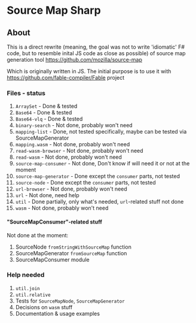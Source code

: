 # Source Map Sharp

## About

This is a direct rewrite (meaning, the goal was not to write 'idiomatic' F# code, but to resemble inital JS code as close as possible) of source map generation tool https://github.com/mozilla/source-map

Which is originally written in JS. The initial purpose is to use it with https://github.com/fable-compiler/Fable project

### Files - status

1. `ArraySet` - Done & tested
2. `Base64` - Done & tested
3. `Base64-vlq` - Done & tested
4. `binary-search` - Not done, probably won't need
5. `mapping-list` - Done, not tested specifically, maybe can be tested via SourceMapGenerator
6. `mapping.wasm` - Not done, probably won't need
7. `read-wasm-browser` - Not done, probably won't need
8. `read-wasm` - Not done, probably won't need
9. `source-map-consumer` - Not done, Don't know if will need it or not at the moment
10. `source-map-generator` - Done except the `consumer` parts, not tested
11. `source-node` - Done  except the `consumer` parts, not tested
12. `url-browser` - Not done, probably won't need
13. `url` - Not done, need help
14. `util` - Done partially, only what's needed, `url`-related stuff not done
15. `wasm` - Not done, probably won't need

#### "SourceMapConsumer"-related stuff

Not done at the moment: 

1. SourceNode `fromStringWithSourceMap` function
2. SourceMapGenerator `fromSourceMap` function
3. SourceMapConsumer module


### Help needed

1. `util.join`
2. `util.relative`
3. Tests for `SourceMapNode`, `SourceMapGenerator`
4. Decisions on `wasm` stuff
5. Documentation & usage examples
